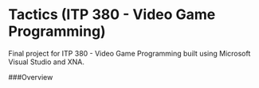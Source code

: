 Tactics (ITP 380 - Video Game Programming)
==============

Final project for ITP 380 - Video Game Programming built using Microsoft Visual Studio and XNA.

###Overview
